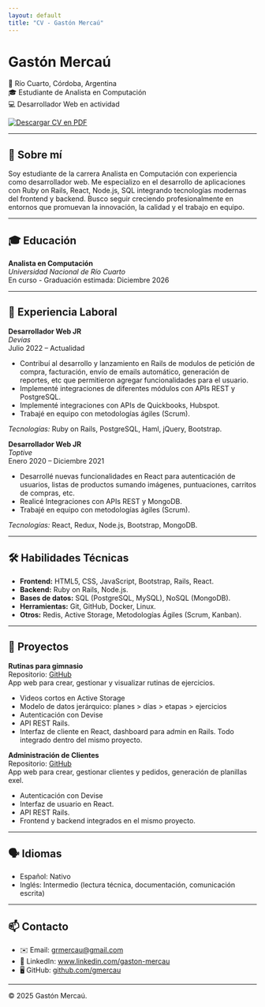 ```yaml
---
layout: default
title: "CV - Gastón Mercaú"
---
```


# Gastón Mercaú

📍 Río Cuarto, Córdoba, Argentina  
🎓 Estudiante de Analista en Computación  
💻 Desarrollador Web en actividad  

<a href="assets/gaston-mercau-cv.pdf" target="_blank">
  <img src="https://img.shields.io/badge/📄%20Descargar%20CV-PDF-blue" alt="Descargar CV en PDF">
</a>

---

## 💬 Sobre mí

Soy estudiante de la carrera Analista en Computación con experiencia como desarrollador web. Me especializo en el desarrollo de aplicaciones con Ruby on Rails, React, Node.js, SQL integrando tecnologías modernas del frontend y backend. Busco seguir creciendo profesionalmente en entornos que promuevan la innovación, la calidad y el trabajo en equipo.

---

## 🎓 Educación

**Analista en Computación**  
*Universidad Nacional de Río Cuarto*  
En curso - Graduación estimada: Diciembre 2026

---

## 💼 Experiencia Laboral

**Desarrollador Web JR**  
*Devias*  
Julio 2022 – Actualidad  
- Contribuí al desarrollo y lanzamiento en Rails de modulos de petición de compra, facturación, envío de emails automático, generación de reportes, etc que permitieron agregar funcionalidades para el usuario.
- Implementé integraciones de diferentes módulos con APIs REST y PostgreSQL.  
- Implementé integraciones con APIs de Quickbooks, Hubspot.  
- Trabajé en equipo con metodologías ágiles (Scrum).

*Tecnologías:* Ruby on Rails, PostgreSQL, Haml, jQuery, Bootstrap.

**Desarrollador Web JR**  
*Toptive*  
Enero 2020 – Diciembre 2021  
- Desarrollé nuevas funcionalidades en React para autenticación de usuarios, listas de productos sumando imágenes, puntuaciones, carritos de compras, etc.  
- Realicé Integraciones con APIs REST y MongoDB.  
- Trabajé en equipo con metodologías ágiles (Scrum).  

*Tecnologías:* React, Redux, Node.js, Bootstrap, MongoDB.

---

## 🛠️ Habilidades Técnicas

- **Frontend:** HTML5, CSS, JavaScript, Bootstrap, Rails, React. 
- **Backend:** Ruby on Rails, Node.js.  
- **Bases de datos:** SQL (PostgreSQL, MySQL), NoSQL (MongoDB).   
- **Herramientas:** Git, GitHub, Docker, Linux.  
- **Otros:** Redis, Active Storage, Metodologías Ágiles (Scrum, Kanban).

---

## 📂 Proyectos

**Rutinas para gimnasio**  
Repositorio: [GitHub](https://github.com/sebastianpanotto/panotto-fitness)  
App web para crear, gestionar y visualizar rutinas de ejercicios.  
- Videos cortos en Active Storage  
- Modelo de datos jerárquico: planes > días > etapas > ejercicios  
- Autenticación con Devise 
- API REST Rails.
- Interfaz de cliente en React, dashboard para admin en Rails. Todo integrado dentro del mismo proyecto. 

**Administración de Clientes**  
Repositorio: [GitHub](https://github.com/gmercau)  
App web para crear, gestionar clientes y pedidos, generación de planillas exel.
- Autenticación con Devise 
- Interfaz de usuario en React.
- API REST Rails.
- Frontend y backend integrados en el mismo proyecto.

---

## 🗣️ Idiomas

- Español: Nativo  
- Inglés: Intermedio (lectura técnica, documentación, comunicación escrita)

---

## 📫 Contacto

- ✉️ Email: <a href="mailto:grmercau@gmail.com" target="_blank">grmercau@gmail.com</a> 
- 💼 LinkedIn: <a href="https://www.linkedin.com/in/gaston-mercau-724b2841" target="_blank">www.linkedin.com/gaston-mercau</a>
- 🖥️ GitHub: <a href="https://github.com/gmercau" target="_blank">github.com/gmercau</a>  

---

© 2025 Gastón Mercaú.

